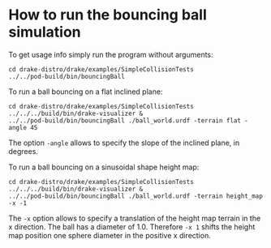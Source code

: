 How to run the bouncing ball simulation
=======================================

To get usage info simply run the program without arguments:

```
cd drake-distro/drake/examples/SimpleCollisionTests
../../pod-build/bin/bouncingBall
```

To run a ball bouncing on a flat inclined plane:

```
cd drake-distro/drake/examples/SimpleCollisionTests
../../../build/bin/drake-visualizer &
../../pod-build/bin/bouncingBall ./ball_world.urdf -terrain flat -angle 45
```

The option `-angle` allows to specify the slope of the inclined plane, in degrees. 

To run a ball bouncing on a sinusoidal shape height map:
```
cd drake-distro/drake/examples/SimpleCollisionTests
../../../build/bin/drake-visualizer &
../../pod-build/bin/bouncingBall ./ball_world.urdf -terrain height_map -x -1
```

The `-x` option allows to specify a translation of the height map terrain in the x direction. The ball has a diameter of 1.0. Therefore `-x 1` shifts the height map position one sphere diameter in the positive x direction. 

